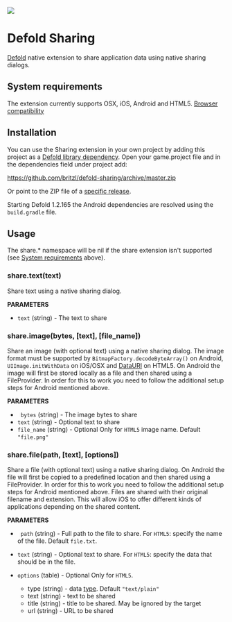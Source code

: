 ![](logo.png)

# Defold Sharing
[Defold](https://www.defold.com) native extension to share application data using native sharing dialogs.

## System requirements
The extension currently supports OSX, iOS, Android and HTML5.
[Browser compatibility](https://developer.mozilla.org/en-US/docs/Web/API/Navigator/share#browser_compatibility)

## Installation
You can use the Sharing extension in your own project by adding this project as a [Defold library dependency](http://www.defold.com/manuals/libraries/). Open your game.project file and in the dependencies field under project add:

https://github.com/britzl/defold-sharing/archive/master.zip

Or point to the ZIP file of a [specific release](https://github.com/britzl/defold-sharing/releases).

Starting Defold 1.2.165 the Android dependencies are resolved using the `build.gradle` file.

## Usage
The share.* namespace will be nil if the share extension isn't supported (see [System requirements](#system-requirements) above).

### share.text(text)
Share text using a native sharing dialog.

**PARAMETERS**
* ```text``` (string) - The text to share

### share.image(bytes, [text], [file_name])
Share an image (with optional text) using a native sharing dialog. The image format must be supported by ```BitmapFactory.decodeByteArray()``` on Android, ```UIImage.initWithData``` on iOS/OSX and [DataURI](https://developer.mozilla.org/en-US/docs/Web/HTTP/Basics_of_HTTP/Data_URIs) on HTML5. On Android the image will first be stored locally as a file and then shared using a FileProvider. In order for this to work you need to follow the additional setup steps for Android mentioned above.

**PARAMETERS**
* ``` bytes``` (string) - The image bytes to share
* ```text``` (string) - Optional text to share
* ```file_name``` (string) - Optional Only for `HTML5` image name. Default `"file.png"`

### share.file(path, [text], [options])
Share a file (with optional text) using a native sharing dialog. On Android the file will first be copied to a predefined location and then shared using a FileProvider. In order for this to work you need to follow the additional setup steps for Android mentioned above. Files are shared with their original filename and extension. This will allow iOS to offer different kinds of applications depending on the shared content.

**PARAMETERS**
* ``` path``` (string) - Full path to the file to share. For `HTML5`: specify the name of the file. Default `file.txt`.
* ```text``` (string) - Optional text to share. For `HTML5`: specify the data that should be in the file.

* ```options``` (table) - Optional Only for `HTML5`.
  * type (string) - data [type](https://developer.mozilla.org/en-US/docs/Web/API/Navigator/share#shareable_file_types). Default `"text/plain"`
  * text (string) - text to be shared
  * title (string) - title to be shared. May be ignored by the target
  * url (string) - URL to be shared
  
